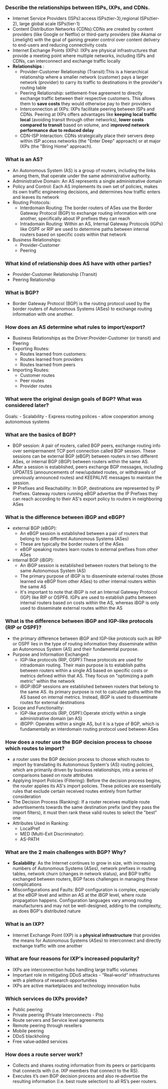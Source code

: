 ### Describe the relationships between ISPs, IXPs, and CDNs.
- Internet Service Providers (ISPs):access ISPs(tier-3),regional ISPs(tier-2), large global scale ISPs(tier-1)
- Content Distribution Networks (CDNs):CDNs are created by content providers (like Google or Netflix) or third-party providers (like Akamai or Limelight) with the goal of gaining greater control over content delivery to end-users and reducing connectivity costs
- Internet Exchange Points (IXPs): IXPs are physical infrastructures that provide a meeting point where multiple networks, including ISPs and CDNs, can interconnect and exchange traffic locally
- **Relationships** :
	-  Provider-Customer Relationship (Transit):This is a hierarchical relationship where a smaller network (customer) pays a larger network (provider) to carry its traffic to destinations in the provider's routing table
	- Peering Relationship: settlement-free agreement to directly exchange traffic between their respective customers. This allows them to **save costs** they would otherwise pay to their providers
	- Interconnection at IXPs: IXPs facilitate peering between ISPs and CDNs. Peering at IXPs offers advantages like **keeping local traffic local** (avoiding transit through other networks), **lower costs compared to transit** based on volume, and i**mproved network performance due to reduced delay**
	- CDN-ISP Interaction: CDNs strategically place their servers deep within ISP access networks (the "Enter Deep" approach) or at major IXPs (the "Bring Home" approach). 
### What is an AS?
- An Autonomous System (AS) is a group of routers, including the links among them, that operate under the same administrative authority. 
- Administrative Domain: An AS represents a single administrative domain
-  Policy and Control: Each AS implements its own set of policies, makes its own traffic engineering decisions, and determines how traffic enters and leaves its network
- Routing Protocols:
	- Interdomain Routing: The border routers of ASes use the Border Gateway Protocol (BGP) to exchange routing information with one another, specifically about IP prefixes they can reach
	-  Intradomain Routing: Within an AS, Internal Gateway Protocols (IGPs) like OSPF or RIP are used to determine paths between internal routers based on specific costs within that network
- Business Relationships:
	- Provider-Customer
	- Peering
### What kind of relationship does AS have with other parties?
- Provider-Customer Relationship (Transit)
- Peering Relationship
### What is BGP?
- Border Gateway Protocol (BGP) is the routing protocol used by the border routers of Autonomous Systems (ASes) to exchange routing information with one another.
### How does an AS determine what rules to import/export?
- Business Relationships as the Driver:Provider-Customer (or transit) and Peering
- Exporting Routes:
	- Routes learned from customers:
	- Routes learned from providers
	- Routes learned from peers
- Importing Routes:
	- Customer routes
	- Peer routes
	-  Provider routes
### What were the original design goals of BGP? What was considered later?
Goals: 
	- Scalability 
	- Express routing polices
	- allow cooperation among autonomous systems
### What are the basics of BGP?
- BGP session: A pair of routers, called BGP peers, exchange routing info over semipermanent TCP port connection called BGP session.  These sessions can be external BGP (eBGP) between routers in two different ASes, or internal BGP (iBGP) between routers within the same AS.
- After a session is established, peers exchange BGP messages, including UPDATES (announcements of new/updated routes, or withdrawals of previously announced routes) and KEEPALIVE messages to maintain the session.
- IP Prefixes and Reachability: In BGP, destinations are represented by IP Prefixes. Gateway routers running eBGP advertise the IP Prefixes they can reach according to their AS's export policy to routers in neighboring ASes
### What is the difference between iBGP and eBGP?
- external BGP (eBGP):
	- An eBGP session is established between a pair of routers that belong to two different Autonomous Systems (ASes)
	- These are typically the border routers of the ASes
	- eBGP speaking routers learn routes to external prefixes from other ASes
- internal BGP (iBGP):
	- An iBGP session is established between routers that belong to the same Autonomous System (AS)
	- The primary purpose of iBGP is to disseminate external routes (those learned via eBGP from other ASes) to other internal routers within the same AS
	- It's important to note that iBGP is not an Internal Gateway Protocol (IGP) like RIP or OSPF6. IGPs are used to establish paths between internal routers based on costs within the AS, whereas iBGP is only used to disseminate external routes within the AS
### What is the difference between iBGP and IGP-like protocols (RIP or OSPF)?
- the primary difference between iBGP and IGP-like protocols such as RIP or OSPF lies in the type of routing information they disseminate within an Autonomous System (AS) and their fundamental purpose.
- Purpose and Information Exchanged:
	- IGP-like protocols (RIP, OSPF):These protocols are used for intradomain routing. Their main purpose is to establish paths between routers within a single AS based on specific costs or metrics defined within that AS. They focus on "optimizing a path metric" within the network
	- iBGP:iBGP sessions are established between routers that belong to the same AS. its primary purpose is not to calculate paths within the AS based on internal metrics. Instead, iBGP is used to disseminate routes for external destinations
- Scope and Functionality:
	- IGP-like protocols (RIP, OSPF):Operate strictly within a single administrative domain (an AS)
	- iBGPP: Operates within a single AS, but it is a type of BGP, which is fundamentally an interdomain routing protocol used between ASes
### How does a router use the BGP decision process to choose which routes to import?
- a router uses the BGP decision process to choose which routes to import by translating its Autonomous System's (AS) routing policies, which are primarily driven by business relationships, into a series of comparisons based on route attributes
- Applying Import Policies (Filtering): Before the decision process begins, the router applies its AS's import policies. These policies are essentially rules that exclude certain received routes entirely from further consideration
- The Decision Process (Ranking): If a router receives multiple route advertisements towards the same destination prefix (and they pass the import filters), it must then rank these valid routes to select the "best" one
- Attributes Used in Ranking:
	- LocalPref
	- MED (Multi-Exit Discriminator):
	- AS-PATH
### What are the 2 main challenges with BGP? Why?
- **Scalability**: As the Internet continues to grow in size, with increasing numbers of Autonomous Systems (ASes), network prefixes in routing tables, network churn (changes in network status), and BGP traffic exchanged between routers, BGP faces challenges in managing these complications
- Misconfigurations and Faults: BGP configuration is complex, especially at the eBGP level and within an AS at the iBGP level, where route propagation happens. Configuration languages vary among routing manufacturers and may not be well-designed, adding to the complexity, as does BGP's distributed nature
### What is an IXP?
- Internet Exchange Point (IXP) is a **physical infrastructure** that provides the means for Autonomous Systems (ASes) to interconnect and directly exchange traffic with one another
### What are four reasons for IXP's increased popularity?
- IXPs are interconnection hubs handling large traffic volumes
- Important role in mitigating DDoS attacks
- “Real‑world” infrastructures with a plethora of research opportunities
- IXPs are active marketplaces and technology innovation hubs
### Which services do IXPs provide?
- Public peering
- Private peering (Private Interconnects - PIs)
- Route servers and Service level agreements
- Remote peering through resellers
- Mobile peering
- DDoS blackholing
- Free value‑added services
### How does a route server work?
- Collects and shares routing information from its peers or participants that connects with (i.e. IXP members that connect to the RS).
- Executes it’s own BGP decision process and also re‑advertise the resulting information (I.e. best route selection) to all RS’s peer routers.
